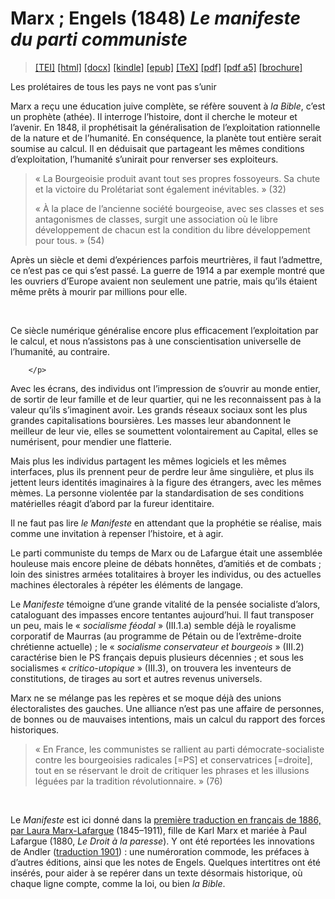 # Marx ; Engels (1848)  <em>Le manifeste du parti communiste</em> 

>  <a target="_blank" title="Source XML/TEI" class="mime48 tei" href="https://hurlus.github.io/tei/marx1848_manifeste1886.xml">[TEI]</a>  <a target="_blank" title="HTML une page" class="mime48 html" href="https://hurlus.github.io/marx1848_manifeste1886/marx1848_manifeste1886.html">[html]</a>  <a target="_blank" title="Bureautique (LibreOffice, MS.Word)" class="mime48 docx" href="https://hurlus.github.io/marx1848_manifeste1886/marx1848_manifeste1886.docx">[docx]</a>  <a target="_blank" title="Amazon.kindle" class="mime48 mobi" href="https://hurlus.github.io/marx1848_manifeste1886/marx1848_manifeste1886.mobi">[kindle]</a>  <a target="_blank" title="EPUB, pour liseuses et téléphones" class="mime48 epub" href="https://hurlus.github.io/marx1848_manifeste1886/marx1848_manifeste1886.epub">[epub]</a>  <a target="_blank" title="LaTeX" class="mime48 tex" href="https://hurlus.github.io/marx1848_manifeste1886/marx1848_manifeste1886.tex">[TeX]</a>  <a target="_blank" title="PDF à imprimer, A4 2 colonnes" class="mime48 pdf" href="https://hurlus.github.io/marx1848_manifeste1886/marx1848_manifeste1886.pdf">[pdf]</a>  <a target="_blank" title="PDF à lire, A5 une colonne" class="mime48 a5" href="https://hurlus.github.io/marx1848_manifeste1886/marx1848_manifeste1886_a5.pdf">[pdf a5]</a>  <a target="_blank" title="Brochure à agrafer, pdf imposé pour imprimante recto/verso" class="mime48 brochure" href="https://hurlus.github.io/marx1848_manifeste1886/marx1848_manifeste1886_brochure.pdf">[brochure]</a> 



<article xmlns="http://www.w3.org/1999/xhtml">
  <p class="label">Les prolétaires de tous les pays ne vont pas s’unir</p>
  <p class="p noindent">
          Marx a reçu une éducation juive complète, se réfère souvent à <cite class="title">la Bible</cite>, c’est un prophète (athée).
          Il interroge l’histoire, dont il cherche le moteur et l’avenir.
          En 1848, il prophétisait la généralisation de l’exploitation rationnelle de la nature et de l’humanité. 
          En conséquence, la planète tout entière serait soumise au calcul.
          Il en déduisait que partageant les mêmes conditions d’exploitation, l’humanité s’unirait pour renverser ses exploiteurs. 
        </p>
  <blockquote class="quote">
    <p class="p noindent">« La Bourgeoisie produit avant tout ses propres fossoyeurs. Sa chute et la victoire du Prolétariat sont également inévitables. » (32)</p>
    <p class="p">« À la place de l’ancienne société bourgeoise, avec ses
          classes et ses antagonismes de classes, surgit une association où le libre développement de chacun est la condition
          du libre développement pour tous. » (54)</p>
  </blockquote>
  <p class="p noindent">
          Après un siècle et demi d’expériences parfois meurtrières,
          il faut l’admettre, ce n’est pas ce qui s’est passé.
          La guerre de 1914 a par exemple montré que les ouvriers d’Europe avaient non seulement une patrie,
          mais qu’ils étaient même prêts à mourir par millions pour elle.
        </p>
  <br class="space "/>
  <p class="p noindent">
          Ce siècle numérique généralise encore plus efficacement l’exploitation par le calcul,
          et nous n’assistons pas à une conscientisation universelle de l’humanité, au contraire.
          
        </p>
  <p class="p">
          Avec les écrans, des individus ont l’impression de s’ouvrir au monde entier, de 
          sortir de leur famille et de leur quartier, qui ne les reconnaissent pas à la valeur qu’ils s’imaginent avoir.
          Les grands réseaux sociaux sont les plus grandes capitalisations boursières.
          Les masses leur abandonnent le meilleur de leur vie,
          elles se soumettent volontairement au Capital, elles se numérisent,
          pour mendier une flatterie.
        </p>
  <p class="p">
          Mais plus les individus partagent les mêmes logiciels et les mêmes interfaces,
          plus ils prennent peur de perdre leur âme singulière, et plus ils jettent leurs identités imaginaires à la figure des étrangers,
          avec les mêmes mèmes.
          La personne violentée par la standardisation de ses conditions matérielles
          réagit d’abord  par la fureur identitaire.
        </p>
  <p class="label">Il ne faut pas lire <cite class="title">le Manifeste</cite> en attendant que la prophétie se réalise,
          mais comme une invitation à repenser l’histoire, et à agir.</p>
  <p class="p noindent">
          Le parti communiste du temps de Marx ou de Lafargue était 
          une assemblée houleuse mais encore pleine de débats honnêtes, d’amitiés et de combats ;
          loin des sinistres armées totalitaires à broyer les individus,
          ou des actuelles machines électorales à répéter les éléments de langage.
        </p>
  <p class="p">
          Le <cite class="title">Manifeste</cite> témoigne d’une grande
          vitalité de la pensée socialiste d’alors, cataloguant des impasses encore tentantes aujourd’hui.
          Il faut transposer un peu, mais le « <em>socialisme féodal</em> » (III.1.a) semble déjà
          le royalisme corporatif de Maurras (au programme de Pétain ou de l’extrême-droite chrétienne actuelle) ; 
          le « <em>socialisme conservateur et bourgeois</em> » (III.2)
          caractérise bien le PS français depuis plusieurs décennies ;
          et sous les socialismes « <em>critico-utopique</em> » (III.3), on trouvera 
          les inventeurs de constitutions, de tirages au sort et autres revenus universels.
        </p>
  <p class="p">
          Marx ne se mélange pas les repères et se moque déjà des unions électoralistes des gauches.
          Une alliance n’est pas une affaire de personnes, de bonnes ou de mauvaises intentions,
          mais un calcul du rapport des forces historiques.
        </p>
  <blockquote class="quote">« En France, les communistes se rallient au parti démocrate-socialiste contre les bourgeoisies radicales [=PS] et conservatrices [=droite], tout en se réservant le droit de critiquer les phrases et les illusions léguées par la tradition révolutionnaire. » (76)</blockquote>
  <br class="space "/>
  <p class="p noindent">
          Le <cite class="title">Manifeste</cite> est ici donné dans la <a href="https://fr.wikisource.org/wiki/Manifeste_du_parti_communiste/Lafargue">première traduction en français de 1886, par Laura Marx-Lafargue</a> (1845–1911), fille de Karl Marx et 
          mariée à Paul Lafargue (1880, <cite class="title">Le Droit à la paresse</cite>).
          Y ont été reportées les innovations de Andler (<a href="https://fr.wikisource.org/wiki/Manifeste_du_parti_communiste/Andler">traduction 1901</a>) : une numéroration commode, les préfaces à d’autres éditions, 
          ainsi que les notes de Engels. Quelques intertitres ont été insérés, pour aider à se repérer
          dans un texte désormais historique, où chaque ligne compte, comme la loi, ou bien <cite class="title">la Bible</cite>.
        </p>
  <section class="footnotes"/>
</article>
